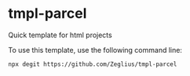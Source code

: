 # tmpl-parcel

Quick template for html projects

To use this template, use the following command line:

```console
npx degit https://github.com/Zeglius/tmpl-parcel
```
